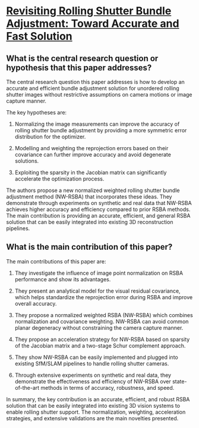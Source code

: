 # [Revisiting Rolling Shutter Bundle Adjustment: Toward Accurate and Fast   Solution](https://arxiv.org/abs/2209.08503)

## What is the central research question or hypothesis that this paper addresses?

 The central research question this paper addresses is how to develop an accurate and efficient bundle adjustment solution for unordered rolling shutter images without restrictive assumptions on camera motions or image capture manner. 

The key hypotheses are:

1. Normalizing the image measurements can improve the accuracy of rolling shutter bundle adjustment by providing a more symmetric error distribution for the optimizer. 

2. Modelling and weighting the reprojection errors based on their covariance can further improve accuracy and avoid degenerate solutions.

3. Exploiting the sparsity in the Jacobian matrix can significantly accelerate the optimization process.

The authors propose a new normalized weighted rolling shutter bundle adjustment method (NW-RSBA) that incorporates these ideas. They demonstrate through experiments on synthetic and real data that NW-RSBA achieves higher accuracy and efficiency compared to prior RSBA methods. The main contribution is providing an accurate, efficient, and general RSBA solution that can be easily integrated into existing 3D reconstruction pipelines.


## What is the main contribution of this paper?

 The main contributions of this paper are:

1. They investigate the influence of image point normalization on RSBA performance and show its advantages. 

2. They present an analytical model for the visual residual covariance, which helps standardize the reprojection error during RSBA and improve overall accuracy.

3. They propose a normalized weighted RSBA (NW-RSBA) which combines normalization and covariance weighting. NW-RSBA can avoid common planar degeneracy without constraining the camera capture manner.

4. They propose an acceleration strategy for NW-RSBA based on sparsity of the Jacobian matrix and a two-stage Schur complement approach. 

5. They show NW-RSBA can be easily implemented and plugged into existing SfM/SLAM pipelines to handle rolling shutter cameras. 

6. Through extensive experiments on synthetic and real data, they demonstrate the effectiveness and efficiency of NW-RSBA over state-of-the-art methods in terms of accuracy, robustness, and speed.

In summary, the key contribution is an accurate, efficient, and robust RSBA solution that can be easily integrated into existing 3D vision systems to enable rolling shutter support. The normalization, weighting, acceleration strategies, and extensive validations are the main novelties presented.
